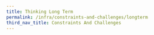 ```yaml
---
title: Thinking Long Term
permalink: /infra/constraints-and-challenges/longterm
third_nav_title: Constraints And Challenges
---
```

